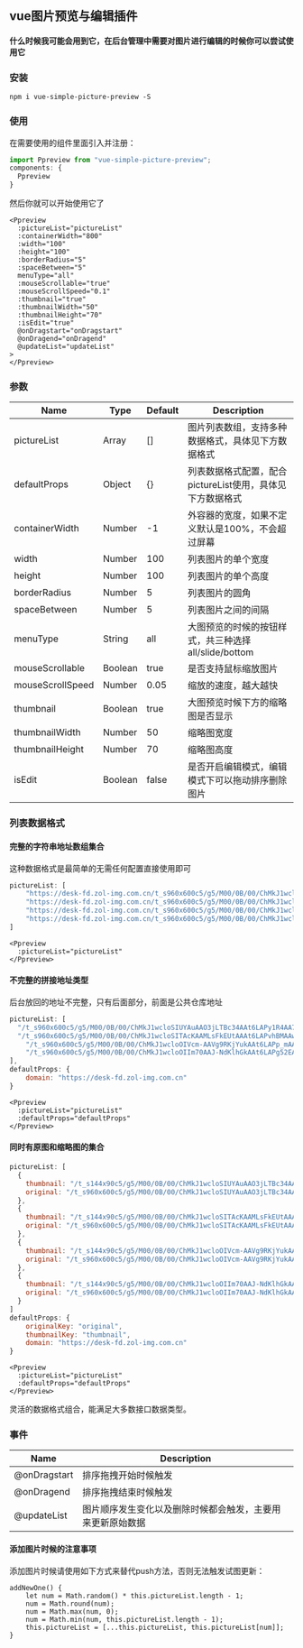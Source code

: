 ## vue图片预览与编辑插件

#### 什么时候我可能会用到它，在后台管理中需要对图片进行编辑的时候你可以尝试使用它

### 安装

```
npm i vue-simple-picture-preview -S
```

### 使用

在需要使用的组件里面引入并注册：
```js
import Ppreview from "vue-simple-picture-preview";
components: {
  Ppreview
}
```

然后你就可以开始使用它了

```vue
<Ppreview 
  :pictureList="pictureList"
  :containerWidth="800"
  :width="100"
  :height="100"
  :borderRadius="5"
  :spaceBetween="5"
  menuType="all"
  :mouseScrollable="true"
  :mouseScrollSpeed="0.1"
  :thumbnail="true"
  :thumbnailWidth="50"
  :thumbnailHeight="70"
  :isEdit="true"
  @onDragstart="onDragstart"
  @onDragend="onDragend"
  @updateList="updateList"
>
</Ppreview>
```

### 参数

| Name            | Type     | Default   | Description       |
| ---             | ---      | ---       | ---               |
| pictureList     | Array    | []        | 图片列表数组，支持多种数据格式，具体见下方数据格式 |
| defaultProps    | Object   | {}        | 列表数据格式配置，配合pictureList使用，具体见下方数据格式 |
| containerWidth  | Number   | -1        | 外容器的宽度，如果不定义默认是100%，不会超过屏幕 |
| width           | Number   | 100       | 列表图片的单个宽度  |
| height          | Number   | 100       | 列表图片的单个高度  |
| borderRadius    | Number   | 5         | 列表图片的圆角  |
| spaceBetween    | Number   | 5         | 列表图片之间的间隔  |
| menuType        | String   | all       | 大图预览的时候的按钮样式，共三种选择 all/slide/bottom  |
| mouseScrollable | Boolean  | true      | 是否支持鼠标缩放图片 |
| mouseScrollSpeed| Number   | 0.05      | 缩放的速度，越大越快 |
| thumbnail       | Boolean  | true      | 大图预览时候下方的缩略图是否显示  |
| thumbnailWidth  | Number   | 50        | 缩略图宽度  |
| thumbnailHeight | Number   | 70        | 缩略图高度  |
| isEdit          | Boolean  | false     | 是否开启编辑模式，编辑模式下可以拖动排序删除图片  |

### 列表数据格式

#### 完整的字符串地址数组集合

这种数据格式是最简单的无需任何配置直接使用即可

```js
pictureList: [
	"https://desk-fd.zol-img.com.cn/t_s960x600c5/g5/M00/0B/00/ChMkJ1wcloSIUYAuAAO3jLTBc34AAt6LAPy1R4AA7ek000.jpg",
	"https://desk-fd.zol-img.com.cn/t_s960x600c5/g5/M00/0B/00/ChMkJ1wcloSITAcKAAMLsFkEUtAAAt6LAPvhBMAAwvI448.jpg",
	"https://desk-fd.zol-img.com.cn/t_s960x600c5/g5/M00/0B/00/ChMkJ1wcloOIVcm-AAVg9RKjYukAAt6LAPp_mAABWEN382.jpg",
	"https://desk-fd.zol-img.com.cn/t_s960x600c5/g5/M00/0B/00/ChMkJ1wcloOIIm70AAJ-NdKlhGkAAt6LAPg52EAAn5N148.jpg"
]

```

```vue
<Ppreview 
  :pictureList="pictureList"
</Ppreview>
```

#### 不完整的拼接地址类型

后台放回的地址不完整，只有后面部分，前面是公共仓库地址

```js
pictureList: [
  "/t_s960x600c5/g5/M00/0B/00/ChMkJ1wcloSIUYAuAAO3jLTBc34AAt6LAPy1R4AA7ek000.jpg",
  "/t_s960x600c5/g5/M00/0B/00/ChMkJ1wcloSITAcKAAMLsFkEUtAAAt6LAPvhBMAAwvI448.jpg",
	"/t_s960x600c5/g5/M00/0B/00/ChMkJ1wcloOIVcm-AAVg9RKjYukAAt6LAPp_mAABWEN382.jpg",
	"/t_s960x600c5/g5/M00/0B/00/ChMkJ1wcloOIIm70AAJ-NdKlhGkAAt6LAPg52EAAn5N148.jpg"
],
defaultProps: {
	domain: "https://desk-fd.zol-img.com.cn"
}
```

```vue
<Ppreview 
  :pictureList="pictureList"
  :defaultProps="defaultProps"
</Ppreview>
```

#### 同时有原图和缩略图的集合

```js
pictureList: [
  {
    thumbnail: "/t_s144x90c5/g5/M00/0B/00/ChMkJ1wcloSIUYAuAAO3jLTBc34AAt6LAPy1R4AA7ek000.jpg",
    original: "/t_s960x600c5/g5/M00/0B/00/ChMkJ1wcloSIUYAuAAO3jLTBc34AAt6LAPy1R4AA7ek000.jpg"
  },
  {
    thumbnail: "/t_s144x90c5/g5/M00/0B/00/ChMkJ1wcloSITAcKAAMLsFkEUtAAAt6LAPvhBMAAwvI448.jpg",
    original: "/t_s960x600c5/g5/M00/0B/00/ChMkJ1wcloSITAcKAAMLsFkEUtAAAt6LAPvhBMAAwvI448.jpg"
  },
  {
    thumbnail: "/t_s144x90c5/g5/M00/0B/00/ChMkJ1wcloOIVcm-AAVg9RKjYukAAt6LAPp_mAABWEN382.jpg",
    original: "/t_s960x600c5/g5/M00/0B/00/ChMkJ1wcloOIVcm-AAVg9RKjYukAAt6LAPp_mAABWEN382.jpg"
  },
  {
    thumbnail: "/t_s144x90c5/g5/M00/0B/00/ChMkJ1wcloOIIm70AAJ-NdKlhGkAAt6LAPg52EAAn5N148.jpg",
    original: "/t_s960x600c5/g5/M00/0B/00/ChMkJ1wcloOIIm70AAJ-NdKlhGkAAt6LAPg52EAAn5N148.jpg"
  }
]
defaultProps: {
	originalKey: "original",
	thumbnailKey: "thumbnail",
	domain: "https://desk-fd.zol-img.com.cn"
}
```

```vue
<Ppreview 
  :pictureList="pictureList"
  :defaultProps="defaultProps"
</Ppreview>
```

灵活的数据格式组合，能满足大多数接口数据类型。

### 事件

| Name         | Description |
| ---          | ---         |
| @onDragstart | 排序拖拽开始时候触发 |
| @onDragend   | 排序拖拽结束时候触发 |
| @updateList  | 图片顺序发生变化以及删除时候都会触发，主要用来更新原始数据 |

#### 添加图片时候的注意事项

添加图片时候请使用如下方式来替代push方法，否则无法触发试图更新：

```
addNewOne() {
	let num = Math.random() * this.pictureList.length - 1;
	num = Math.round(num);
	num = Math.max(num, 0);
	num = Math.min(num, this.pictureList.length - 1);
	this.pictureList = [...this.pictureList, this.pictureList[num]];
}
```
